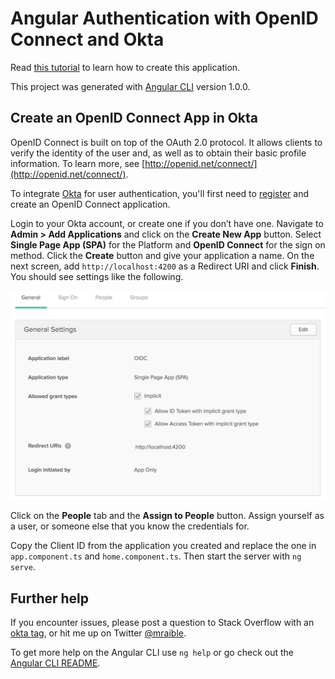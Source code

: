 # Angular Authentication with OpenID Connect and Okta

Read [this tutorial](http://developer.okta.com/blog/2017/04/17/angular-authentication-with-oidc) to learn how to create this application.

This project was generated with [Angular CLI](https://github.com/angular/angular-cli) version 1.0.0.

## Create an OpenID Connect App in Okta

OpenID Connect is built on top of the OAuth 2.0 protocol. It allows clients to verify the identity of the user and, as well as to obtain their basic profile information. To learn more, see [http://openid.net/connect/](http://openid.net/connect/).

To integrate [Okta](http://developer.okta.com) for user authentication, you'll first need to [register](https://www.okta.com/developer/signup/) and create an OpenID Connect application.

Login to your Okta account, or create one if you don’t have one. Navigate to **Admin > Add Applications** and click on the **Create New App** button. Select **Single Page App (SPA)** for the Platform and **OpenID Connect** for the sign on method. Click the **Create** button and give your application a name. On the next screen, add `http://localhost:4200` as a Redirect URI and click **Finish**. You should see settings like the following.

![OIDC App Settings](src/assets/images/oidc-settings.png)

Click on the **People** tab and the **Assign to People** button. Assign yourself as a user, or someone else that you know the credentials for.

Copy the Client ID from the application you created and replace the one in `app.component.ts` and `home.component.ts`. Then start the server with `ng serve`.

## Further help

If you encounter issues, please post a question to Stack Overflow with an [okta tag](http://stackoverflow.com/questions/tagged/okta), or hit me up on Twitter [@mraible](https://twitter.com/mraible).

To get more help on the Angular CLI use `ng help` or go check out the [Angular CLI README](https://github.com/angular/angular-cli/blob/master/README.md).

